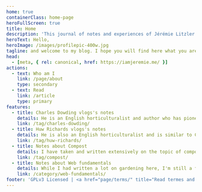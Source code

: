 ```yaml
---
home: true
containerClass: home-page
heroFullScreen: true
title: Home
description: 'This journal of notes and experiences of Jérémie Litzler (available offline after installation) will provide a wide range of topics about sustainable living'
heroText: Hello,
heroImage: /images/profilepic-400w.jpg
tagline: and welcome to my blog. I hope you will find here what you are looking for!
head:
  - [meta, { rel: canonical, href: https://iamjeremie.me/ }]
actions:
  - text: Who am I
    link: /page/about
    type: secondary
  - text: Read
    link: /article
    type: primary
features:
  - title: Charles Dowding vlogs's notes
    details: He is an English horticulturalist and author who has pioneered modern no dig and organic soil management since 1983.
    link: /tag/charles-dowding/
  - title: Huw Richards vlogs's notes
    details: He is also an English horticulturalist and is similar to Charles in some ways while bringing other arguments about gardening and self-sufficiency in food.
    link: /tag/huw-richards/
  - title: Notes about Compost
    details: I have taken and written extensively on the topic of compost, thanks to Charles and Huw. This tag will bring you to all the articles on the topic.
    link: /tag/compost/
  - title: Notes about Web fundamentals
    details: While I had written a lot on gardening here, I'm still a full-time software engineer and I share a few review and experiences on the topic.
    link: /category/web-fundamentals/
footer: 'GPLv3 Licensed | <a href="page/terms/" title="Read termes and conditions of this website">Terms</a>'
---
```

